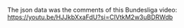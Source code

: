 The json data was the comments of this Bundesliga video: https://youtu.be/HJJkbXxaFdU?si=ClVtkM2w3uBDRWdb
